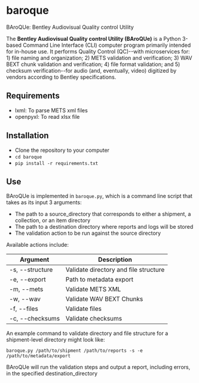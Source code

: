 # baroque
BAroQUe: Bentley Audiovisual Quality control Utility

The **Bentley Audiovisual Quality control Utility (BAroQUe)** is a Python 3-based Command Line Interface (CLI) computer program primarily intended for in-house use. It performs Quality Control (QC)--with microservices for: 1) file naming and organization; 2) METS validation and verification; 3) WAV BEXT chunk validation and verification; 4) file format validation; and 5) checksum verification--for audio (and, eventually, video) digitized by vendors according to Bentley specifications.

## Requirements
- lxml: To parse METS xml files
- openpyxl: To read xlsx file

## Installation
- Clone the repository to your computer
- `cd baroque`
- `pip install -r requirements.txt`

## Use
BAroQUe is implemented in `baroque.py`, which is a command line script that takes as its input 3 arguments:
- The path to a source_directory that corresponds to either a shipment, a collection, or an item directory
- The path to a destination directory where reports and logs will be stored
- The validation action to be run against the source directory

Available actions include:

|Argument | Description |
| --- | --- |
| -s, --structure | Validate directory and file structure |
| -e, --export | Path to metadata export |
| -m, --mets | Validate METS XML |
| -w, --wav | Validate WAV BEXT Chunks
| -f, --files | Validate files |
| -c, --checksums | Validate checksums |

An example command to validate directory and file structure for a shipment-level directory might look like:

`baroque.py /path/to/shipment /path/to/reports -s -e /path/to/metadata/export`

BAroQUe will run the validation steps and output a report, including errors, in the specified destination_directory
